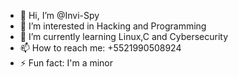- 👋 Hi, I’m @Invi-Spy
- 👀 I’m interested in Hacking and Programming
- 🌱 I’m currently learning Linux,C and Cybersecurity
- 📫 How to reach me: +5521990508924
- ⚡ Fun fact: I'm a minor

<!---
Invi-Spy/Invi-Spy is a ✨ special ✨ repository because its `README.md` (this file) appears on your GitHub profile.
You can click the Preview link to take a look at your changes.
--->
